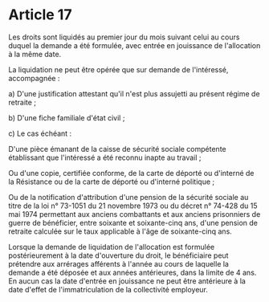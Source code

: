# Article 17

Les droits sont liquidés au premier jour du mois suivant celui au cours duquel la demande a été formulée, avec entrée en jouissance de l'allocation à la même date.

La liquidation ne peut être opérée que sur demande de l'intéressé, accompagnée :

a) D'une justification attestant qu'il n'est plus assujetti au présent régime de retraite ;

b) D'une fiche familiale d'état civil ;

c) Le cas échéant :

D'une pièce émanant de la caisse de sécurité sociale compétente établissant que l'intéressé a été reconnu inapte au travail ;

Ou d'une copie, certifiée conforme, de la carte de déporté ou d'interné de la Résistance ou de la carte de déporté ou d'interné politique ;

Ou de la notification d'attribution d'une pension de la sécurité sociale au titre de la loi n° 73-1051 du 21 novembre 1973 ou du décret n° 74-428 du 15 mai 1974 permettant aux anciens combattants et aux anciens prisonniers de guerre de bénéficier, entre soixante et soixante-cinq ans, d'une pension de retraite calculée sur le taux applicable à l'âge de soixante-cinq ans.

Lorsque la demande de liquidation de l'allocation est formulée postérieurement à la date d'ouverture du droit, le bénéficiaire peut prétendre aux arrérages afférents à l'année au cours de laquelle la demande a été déposée et aux années antérieures, dans la limite de 4 ans. En aucun cas la date d'entrée en jouissance ne peut être antérieure à la date d'effet de l'immatriculation de la collectivité employeur.
